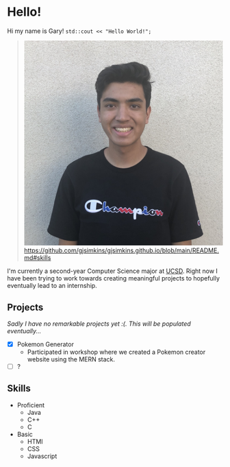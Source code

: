 # Hello!
Hi my name is Gary! `std::cout << "Hello World!";`

> ![Picture of me](img/Headshot.jpg)https://github.com/gjsimkins/gjsimkins.github.io/blob/main/README.md#skills

I'm currently a second-year Computer Science major at [UCSD](https://ucsd.edu/). Right now I have been trying to work towards creating meaningful projects to hopefully eventually lead to an internship. 

## Projects
*Sadly I have no remarkable projects yet :(. This will be populated eventually...*
- [x] Pokemon Generator
  - Participated in workshop where we created a Pokemon creator website using the MERN stack. 
- [ ] ? 

## Skills
- Proficient
  - Java
  - C++
  - C
- Basic 
  - HTMl
  - CSS
  - Javascript